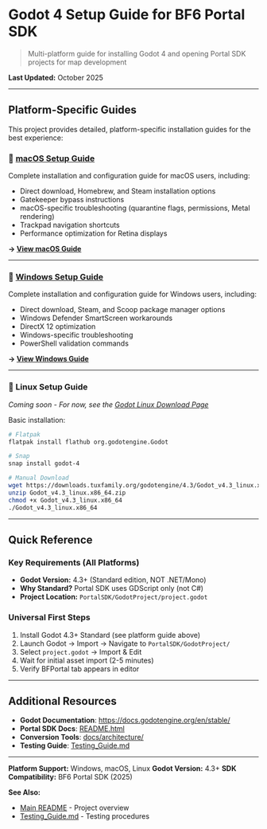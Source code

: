 # Godot 4 Setup Guide for BF6 Portal SDK

> Multi-platform guide for installing Godot 4 and opening Portal SDK projects for map development

**Last Updated:** October 2025

---

## Platform-Specific Guides

This project provides detailed, platform-specific installation guides for the best experience:

### 📘 [macOS Setup Guide](./Godot_Setup_Guide_macOS.md)

Complete installation and configuration guide for macOS users, including:
- Direct download, Homebrew, and Steam installation options
- Gatekeeper bypass instructions
- macOS-specific troubleshooting (quarantine flags, permissions, Metal rendering)
- Trackpad navigation shortcuts
- Performance optimization for Retina displays

**→ [View macOS Guide](./Godot_Setup_Guide_macOS.md)**

---

### 📗 [Windows Setup Guide](./Godot_Setup_Guide_Windows.md)

Complete installation and configuration guide for Windows users, including:
- Direct download, Steam, and Scoop package manager options
- Windows Defender SmartScreen workarounds
- DirectX 12 optimization
- Windows-specific troubleshooting
- PowerShell validation commands

**→ [View Windows Guide](./Godot_Setup_Guide_Windows.md)**

---

### 📙 Linux Setup Guide

*Coming soon - For now, see the [Godot Linux Download Page](https://godotengine.org/download/linux/)*

Basic installation:
```bash
# Flatpak
flatpak install flathub org.godotengine.Godot

# Snap
snap install godot-4

# Manual Download
wget https://downloads.tuxfamily.org/godotengine/4.3/Godot_v4.3_linux.x86_64.zip
unzip Godot_v4.3_linux.x86_64.zip
chmod +x Godot_v4.3_linux.x86_64
./Godot_v4.3_linux.x86_64
```

---

## Quick Reference

### Key Requirements (All Platforms)

- **Godot Version:** 4.3+ (Standard edition, NOT .NET/Mono)
- **Why Standard?** Portal SDK uses GDScript only (not C#)
- **Project Location:** `PortalSDK/GodotProject/project.godot`

### Universal First Steps

1. Install Godot 4.3+ Standard (see platform guide above)
2. Launch Godot → Import → Navigate to `PortalSDK/GodotProject/`
3. Select `project.godot` → Import & Edit
4. Wait for initial asset import (2-5 minutes)
5. Verify BFPortal tab appears in editor

---

## Additional Resources

- **Godot Documentation**: https://docs.godotengine.org/en/stable/
- **Portal SDK Docs**: [README.html](../../README.html)
- **Conversion Tools**: [docs/architecture/](../architecture/)
- **Testing Guide**: [Testing_Guide.md](../../Testing_Guide.md)

---

**Platform Support:** Windows, macOS, Linux
**Godot Version:** 4.3+
**SDK Compatibility:** BF6 Portal SDK (2025)

**See Also:**
- [Main README](../../README.md) - Project overview
- [Testing_Guide.md](../../Testing_Guide.md) - Testing procedures

